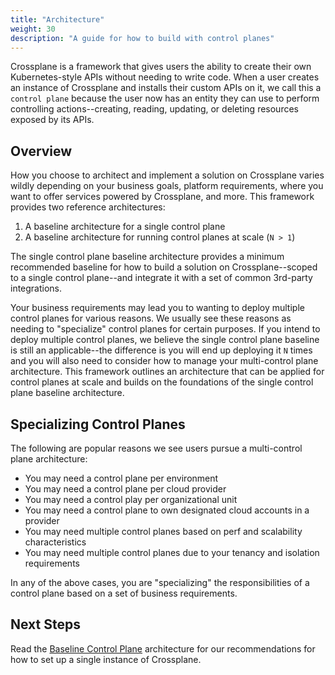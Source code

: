 ```yaml
---
title: "Architecture"
weight: 30
description: "A guide for how to build with control planes"
---
```


Crossplane is a framework that gives users the ability to create their own Kubernetes-style APIs without needing to write code. When a user creates an instance of Crossplane and installs their custom APIs on it, we call this a `control plane` because the user now has an entity they can use to perform controlling actions--creating, reading, updating, or deleting resources exposed by its APIs.

## Overview

How you choose to architect and implement a solution on Crossplane varies wildly depending on your business goals, platform requirements, where you want to offer services powered by Crossplane, and more. This framework provides two reference architectures:

1. A baseline architecture for a single control plane
2. A baseline architecture for running control planes at scale (`N > 1`)

The single control plane baseline architecture provides a minimum recommended baseline for how to build a solution on Crossplane--scoped to a single control plane--and integrate it with a set of common 3rd-party integrations. 

Your business requirements may lead you to wanting to deploy multiple control planes for various reasons. We usually see these reasons as needing to "specialize" control planes for certain purposes. If you intend to deploy multiple control planes, we believe the single control plane baseline is still an applicable--the difference is you will end up deploying it `N` times and you will also need to consider how to manage your multi-control plane architecture. This framework outlines an architecture that can be applied for control planes at scale and builds on the foundations of the single control plane baseline architecture.

## Specializing Control Planes

The following are popular reasons we see users pursue a multi-control plane architecture:

- You may need a control plane per environment
- You may need a control plane per cloud provider
- You may need a control play per organizational unit
- You may need a control plane to own designated cloud accounts in a provider
- You may need multiple control planes based on perf and scalability characteristics
- You may need multiple control planes due to your tenancy and isolation requirements

In any of the above cases, you are "specializing" the responsibilities of a control plane based on a set of business requirements.

## Next Steps

Read the [Baseline Control Plane](../architecture-baseline-single) architecture for our recommendations for how to set up a single instance of Crossplane.